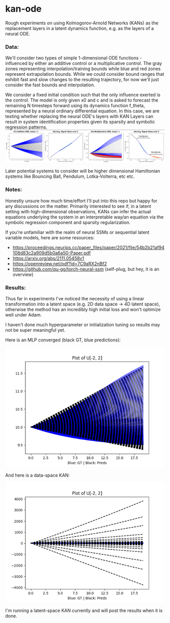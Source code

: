 # kan-ode
Rough experiments on using Kolmogorov-Arnold Networks (KANs) as the replacement layers in a latent dynamics function, e.g. as the layers of a neural ODE.

### Data:
We'll consider two types of simple 1-dimensional ODE functions - influenced by 
either an additive control or a multiplicative control. The gray zones representing interpolation/training bounds while
blue and red zones represent extrapolation bounds. While we could consider bound ranges that exhibit fast and slow changes
to the resulting trajectory, for now we'll just consider the fast bounds and interpolation.

We consider a fixed initial condition such that the only influence exerted is the control.
The model is only given x0 and c and is asked to forecast the remaining N timesteps forward using its dynamics function f_theta, 
represented by a neural ordinary differential equation. In this case, we are testing whether replacing the neural ODE's layers with KAN Layers
can result in system identification properties given its sparsity and symbolic regression patterns. 
![img.png](figures/img.png)

Later potential systems to consider will be higher dimensional Hamiltonian systems like Bouncing Ball, Pendulum, Lotka-Volterra, etc etc.

### Notes:
Honestly unsure how much time/effort I'll put into this repo but happy for any discussions on the matter.
Primarily interested to see if, in a latent setting with high-dimensional observations, KANs can infer the actual equations
underlying the system in an interpretable way/an equation via the symbolic regression component and sparsity regularization.

If you're unfamiliar with the realm of neural SSMs or sequential latent variable models, here are some resources:
- https://proceedings.neurips.cc/paper_files/paper/2021/file/54b2b21af94108d83c2a909d5b0a6a50-Paper.pdf
- https://arxiv.org/abs/2111.05458v1
- https://openreview.net/pdf?id=7C9aRX2nBf2
- https://github.com/qu-gg/torch-neural-ssm (self-plug, but hey, it is an overview)


### Results:
Thus far in experiments I've noticed the necessity of using a linear transformation into a latent space (e.g. 2D data space -> 4D latent space), 
otherwise the method has an incredibly high initial loss and won't optimize well under Adam.

I haven't done much hyperparameter or initialization tuning so results may not be super meaningful yet.

Here is an MLP converged (black GT, blue predictions):

![reconstructedControls.png](experiments%2F125125125_multiplicative_additive%2Fadditive%2Fversion_0%2Ftest%2FreconstructedControls.png)

And here is a data-space KAN:

![reconstructedControls.png](experiments%2F125125125_multiplicative_kan_additive%2Fkan_additive%2Fversion_0%2Ftest%2FreconstructedControls.png)

I'm running a latent-space KAN currently and will post the results when it is done.